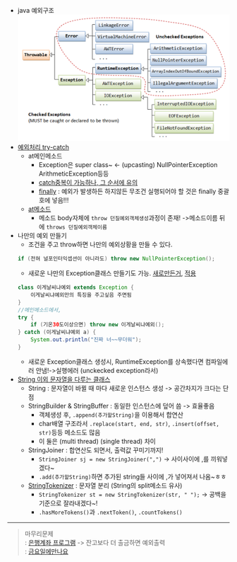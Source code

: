 - java 예외구조  
![Throwable](./img/예외구조.png)  
- [예외처리 try-catch](../workspace/220617-01_exception/src/Main.java)
  - at메인메소드
    - Exception은 super class~ <- (upcasting) NullPointerException ArithmeticException등등
	- [catch중복이 가능하나, 그 순서에 유의](../workspace/220617-01_exception/src/Main2.java)
	- [finally](../workspace/220617-01_exception/src/Main3.java) : 예외가 발생하든 하지않든 무조건 실행되어야 할 것은 finally 중괄호에 넣음!!!  
  - [at메소드](../workspace/220617-01_exception/src/Main5.java) 
    - 메소드 body자체에 `throw 던질예외객체생성`과정이 존재! ->메소드이름 뒤에 `throws 던질예외객체이름`
- 나만의 예외 만들기
    - 조건을 주고 throw하면 나만의 예외상황을 만들 수 있다. 
	```java  
	if (전혀 널포인터익셉션이 아니라도) throw new NullPointerException();  
	```  
	- 새로운 나만의 Exception클래스 만들기도 가능. [새로만든거](../workspace/220617-01_exception/src/MyException.java), [적용](../workspace/220617-01_exception/src/Main5.java)   
	```java  
	class 이게날씨냐예외 extends Exception {
		이게날씨냐예외만의 특징을 주고싶음 주면됨
	}
	//메인메소드에서,
	try {
		if (기온30도이상으면) throw new 이게날씨냐예외();
	} catch (이게날씨냐예외 a) {
		System.out.println("진짜 너~~무더워");
	}
	```
	- 새로운 Exception클래스 생성시, RuntimeException를 상속했다면 컴파일에러 안냄!->실행에러 (unckecked exception라서)
- [String 이외 문자열을 다루는 클래스](../workspace/220617-02_otherString/src/Main6.java)
  - String : 문자열이 바뀔 때 마다 새로운 인스턴스 생성 -> 공간차지가 크다는 단점  
  - StringBuilder & StringBuffer : 동일한 인스턴스에 덮어 씀 -> 효율좋음   
    - 객체생성 후, `.append(추가할String)`을 이용해서 합연산  
	- char배열 구조라서 `.replace(start, end, str)`, `.insert(offset, str)`등등 메소드도 많음
    - 이 둘은 (multi thread) (single thread) 차이
  - StringJoiner : 합연산도 되면서, 출력값 꾸미기까지!  
    - `StringJoiner sj = new StringJoiner(",")` -> 사이사이에 ,를 끼워넣겠다~
	- `.add(추가할String)`하면 추가된 string들 사이에 ,가 넣어져서 나옴~ㅎㅎ
  - [StringTokenizer](../workspace/220617-02_otherString/src/Main7.java) : 문자열 분리 (String의 split메소드 유사)  
    - `StringTokenizer st = new StringTokenizer(str, " ");` -> 공백을 기준으로 잘라내겠다~!
	- `.hasMoreTokens()`과 `.nextToken()`, `.countTokens()`

----
> 마무리문제  
> : [은행계좌 프로그램](../workspace/220617-01_exception/src/Account.java) -> 잔고보다 더 출금하면 예외출력  
> : [금요일에만나요](../workspace/220617-02_otherString/src/Main8.java)
